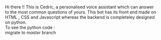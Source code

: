 Hi there !! This is Cedric, a personalised voice assistant which can answer to the most common questions of yours. This bot has its front end made on HTML , CSS and Javascript whereas the backend is completeley designed on python.<br>
To see the python code : <br>
migrate to _master_ branch 
